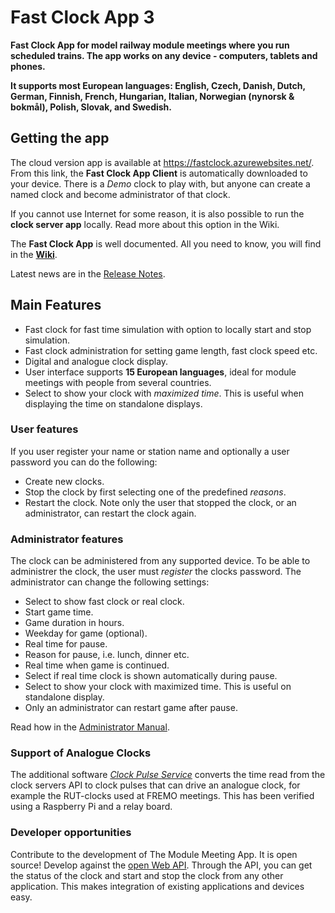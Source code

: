 # Fast Clock App 3
**Fast Clock App for model railway module meetings where you run scheduled trains.
The app works on any device - computers, tablets and phones.**

**It supports most European languages: English, Czech, Danish, Dutch, German, Finnish, French, Hungarian, Italian, 
Norwegian (nynorsk & bokm&aring;l), Polish, Slovak, and Swedish.**

## Getting the app
The cloud version app is available at https://fastclock.azurewebsites.net/.
From this link, the **Fast Clock App Client** is automatically downloaded to your device.
There is a *Demo* clock to play with, but anyone can create a named clock and become administrator of that clock.

If you cannot use Internet for some reason, it is also possible to run the **clock server app** locally. 
Read more about this option in the Wiki.

The **Fast Clock App** is well documented.
All you need to know, you will find in the [**Wiki**](https://github.com/tellurianinteractive/Tellurian.Trains.ModuleMeetingApp/wiki/).

Latest news are in the [Release Notes](https://github.com/tellurianinteractive/Tellurian.Trains.ModuleMeetingApp/blob/master/RELEASENOTES.md).

## Main Features
* Fast clock for fast time simulation with option to locally start and stop simulation.
* Fast clock administration for setting game length, fast clock speed etc.
* Digital and analogue clock display.
* User interface supports **15 European languages**, ideal for module meetings with people from several countries.
* Select to show your clock with *maximized time*. This is useful when displaying the time on standalone displays.

### User features
If you user register your name or station name and optionally a user password you can do the following:
* Create new clocks.
* Stop the clock by first selecting one of the predefined *reasons*.
* Restart the clock. Note only the user that stopped the clock, or an administrator, can restart the clock again.

### Administrator features
The clock can be administered from any supported device.
To be able to administrer the clock, the user must *register* the clocks password.
The administrator can change the following settings:
* Select to show fast clock or real clock.
* Start game time.
* Game duration in hours.
* Weekday for game (optional).
* Real time for pause.
* Reason for pause, i.e. lunch, dinner etc.
* Real time when game is continued.
* Select if real time clock is shown automatically during pause.
* Select to show your clock with maximized time. This is useful on standalone display.
* Only an administrator can restart game after pause.

Read how in the [Administrator Manual](https://github.com/tellurianinteractive/Tellurian.Trains.ModuleMeetingApp/wiki/Administrators-Manual).

### Support of Analogue Clocks
The additional software [*Clock Pulse Service*](https://github.com/tellurianinteractive/ClockPulseService) 
converts the time read from the clock servers API to clock pulses that can drive an analogue clock,
for example the RUT-clocks used at FREMO meetings.
This has been verified using a Raspberry Pi and a relay board.

### Developer opportunities
Contribute to the development of The Module Meeting App. It is open source! 
Develop against the [open Web API](https://github.com/tellurianinteractive/Tellurian.Trains.ModuleMeetingApp/wiki/API-Guidelines).
Through the API, you can get the status of the clock and start and stop the clock from any other application.
This makes integration of existing applications and devices easy.
